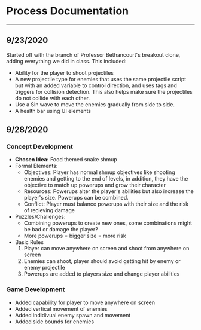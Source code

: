 # Process Documentation
---
## 9/23/2020
Started off with the branch of Professor Bethancourt's breakout clone, adding everything we did in class. This included:
- Ability for the player to shoot projectiles
- A new projectile type for enemies that uses the same projectile script but with an added variable to control direction, and uses tags and triggers for collision detection. This also helps make sure the projectiles do not collide with each other.
- Use a Sin wave to move the enemies gradually from side to side. 
- A health bar using UI elements

## 9/28/2020
### Concept Development
- **Chosen Idea:** Food themed snake shmup
- Formal Elements:
    - Objectives: Player has normal shmup objectives like shooting enemies and getting to the end of levels, in addition, they have the objective to match up powerups and grow their character
    - Resources: Powerups alter the player's abilities but also increase the player's size. Powerups can be combined.
    - Conflict: Player must balance powerups with their size and the risk of recieving damage
- Puzzles/Challenges:
    - Combining powerups to create new ones, some combinations might be bad or damage the player?
    - More powerups = bigger size = more risk
- Basic Rules
    1. Player can move anywhere on screen and shoot from anywhere on screen
    2. Enemies can shoot, player should avoid getting hit by enemy or enemy projectile
    3. Powerups are added to players size and change player abilities

### Game Development
- Added capability for player to move anywhere on screen
- Added vertical movement of enemies
- Added indidivual enemy spawn and movement
- Added side bounds for enemies